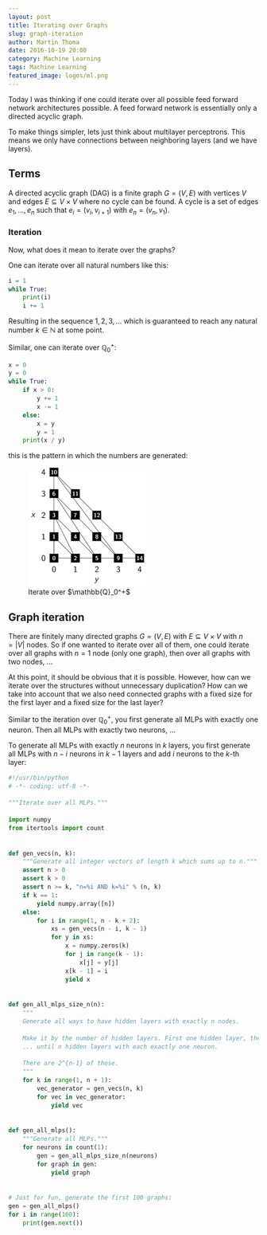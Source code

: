 ```yaml
---
layout: post
title: Iterating over Graphs
slug: graph-iteration
author: Martin Thoma
date: 2016-10-19 20:00
category: Machine Learning
tags: Machine Learning
featured_image: logos/ml.png
---
```

Today I was thinking if one could iterate over all possible feed forward network
architectures possible. A feed forward network is essentially only a directed
acyclic graph.

To make things simpler, lets just think about multilayer perceptrons. This
means we only have connections between neighboring layers (and we have layers).


## Terms

A directed acyclic graph (DAG) is a finite graph $G = (V, E)$ with vertices $V$
and edges $E \subseteq V \times V$ where no cycle can be found. A cycle is a
set of edges $e_1, \dots, e_n$ such that $e_i = (v_i, v_{i+1})$ with $e_n =
(v_n, v_1)$.


### Iteration

Now, what does it mean to iterate over the graphs?

One can iterate over all natural numbers like this:

```python
i = 1
while True:
    print(i)
    i += 1
```

Resulting in the sequence $1, 2, 3, \dots$ which is guaranteed to reach any
natural number $k \in \mathbb{N}$ at some point.

Similar, one can iterate over $\mathbb{Q}_0^+$:

```python
x = 0
y = 0
while True:
    if x > 0:
        y += 1
        x -= 1
    else:
        x = y
        y = 1
    print(x / y)
```

this is the pattern in which the numbers are generated:

<figure class="wp-caption aligncenter img-thumbnail">
    <img src="../images/2016/10/iterate-q.png" alt="Iterate over Q+" />
    <figcaption class="text-center">Iterate over $\mathbb{Q}_0^+$</figcaption>
</figure>


## Graph iteration

There are finitely many directed graphs $G = (V, E)$ with $E \subseteq V \times V$ with $n = |V|$ nodes. So if one wanted to iterate over all of them, one could iterate over all graphs with $n=1$ node (only one graph), then over all graphs with two nodes, ...

At this point, it should be obvious that it is possible. However, how can we
iterate over the structures without unnecessary duplication? How can we take
into account that we also need connected graphs with a fixed size for the
first layer and a fixed size for the last layer?

Similar to the iteration over $\mathbb{Q}_0^+$, you first generate all MLPs
with exactly one neuron. Then all MLPs with exactly two neurons, ...

To generate all MLPs with exactly $n$ neurons in $k$ layers, you first generate
all MLPs with $n-i$ neurons in $k-1$ layers and add $i$ neurons to the $k$-th
layer:

```python
#!/usr/bin/python
# -*- coding: utf-8 -*-

"""Iterate over all MLPs."""

import numpy
from itertools import count


def gen_vecs(n, k):
    """Generate all integer vectors of length k which sums up to n."""
    assert n > 0
    assert k > 0
    assert n >= k, "n=%i AND k=%i" % (n, k)
    if k == 1:
        yield numpy.array([n])
    else:
        for i in range(1, n - k + 2):
            xs = gen_vecs(n - i, k - 1)
            for y in xs:
                x = numpy.zeros(k)
                for j in range(k - 1):
                    x[j] = y[j]
                x[k - 1] = i
                yield x


def gen_all_mlps_size_n(n):
    """
    Generate all ways to have hidden layers with exactly n nodes.

    Make it by the number of hidden layers. First one hidden layer, then two,
    ... until n hidden layers with each exactly one neuron.

    There are 2^{n-1} of those.
    """
    for k in range(1, n + 1):
        vec_generator = gen_vecs(n, k)
        for vec in vec_generator:
            yield vec


def gen_all_mlps():
    """Generate all MLPs."""
    for neurons in count(1):
        gen = gen_all_mlps_size_n(neurons)
        for graph in gen:
            yield graph


# Just for fun, generate the first 100 graphs:
gen = gen_all_mlps()
for i in range(100):
    print(gen.next())
```
